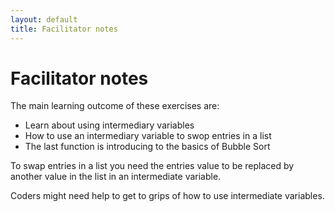 ```yaml
---
layout: default
title: Facilitator notes
---
```


# Facilitator notes

The main learning outcome of these exercises are:

* Learn about using intermediary variables
* How to use an intermediary variable to swop entries in a list
* The last function is introducing to the basics of Bubble Sort

To swap entries in a list you need the entries value to be replaced by another value in the list in an intermediate variable.

Coders might need help to get to grips of how to use intermediate variables.
